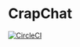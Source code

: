 # CrapChat
[![CircleCI](https://circleci.com/gh/Chemilmakhlouta/CrapChat.svg?style=svg)](https://circleci.com/gh/Chemilmakhlouta/CrapChat)
